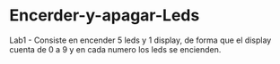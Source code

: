 # Encerder-y-apagar-Leds
Lab1 - Consiste en encender 5 leds y 1 display, de forma que el display cuenta de 0 a 9 y en cada numero los leds se encienden.
